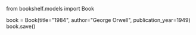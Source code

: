 from bookshelf.models import Book

book = Book(title="1984", author="George Orwell", publication_year=1949)
book.save()

